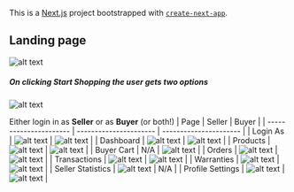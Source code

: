 This is a [Next.js](https://nextjs.org/) project bootstrapped with [`create-next-app`](https://github.com/vercel/next.js/tree/canary/packages/create-next-app).

## Landing page
![alt text](https://github.com/Soul-Coders/ecommerce-dapp-media/blob/main/LANDING-PAGE.png?raw=true)

##### On clicking Start Shopping the user gets two options
![alt text](https://github.com/Soul-Coders/ecommerce-dapp-media/blob/main/Login-Option.png?raw=true)

Either login in as **Seller** or as **Buyer** (or both!)
| Page | Seller | Buyer |
| ---------------------- | ---------------------- | ---------------------- |
| Login As | ![alt text](https://github.com/Soul-Coders/ecommerce-dapp-media/blob/main/Buyer-Login.png?raw=true) | ![alt text](https://github.com/Soul-Coders/ecommerce-dapp-media/blob/main/Seller-Login.png?raw=true) |
| Dashboard | ![alt text](https://github.com/Soul-Coders/ecommerce-dapp-media/blob/main/seller.gif?raw=true) | ![alt text](https://github.com/Soul-Coders/ecommerce-dapp-media/blob/main/buyer.gif?raw=true) |
| Products | ![alt text](https://github.com/Soul-Coders/ecommerce-dapp-media/blob/main/addProduct.gif?raw=true) | ![alt text](https://github.com/Soul-Coders/ecommerce-dapp-media/blob/main/buyProduct.gif?raw=true) |
| Buyer Cart | N/A | ![alt text](https://github.com/Soul-Coders/ecommerce-dapp-media/blob/main/AddToCart.gif?raw=true) |
| Orders | ![alt text](https://github.com/Soul-Coders/ecommerce-dapp-media/blob/main/SellerOrders.png?raw=true) | ![alt text](https://github.com/Soul-Coders/ecommerce-dapp-media/blob/main/Orders.gif?raw=true) |
| Transactions | ![alt text](https://github.com/Soul-Coders/ecommerce-dapp-media/blob/main/SellerTransactions.png?raw=true) | ![alt text](https://github.com/Soul-Coders/ecommerce-dapp-media/blob/main/BuyerTransactions.png?raw=true) |
| Warranties | ![alt text](https://github.com/Soul-Coders/ecommerce-dapp-media/blob/main/SellerWarranties.png?raw=true) | ![alt text](https://github.com/Soul-Coders/ecommerce-dapp-media/blob/main/BuyerWarranties.png?raw=true) |
| Seller Statistics | ![alt text](https://github.com/Soul-Coders/ecommerce-dapp-media/blob/main/SellerStats.png?raw=true) | N/A |
| Profile Settings | ![alt text](https://github.com/Soul-Coders/ecommerce-dapp-media/blob/main/BuyerProfile.png?raw=true) | ![alt text](https://github.com/Soul-Coders/ecommerce-dapp-media/blob/main/SellerProfile.png?raw=true) |

